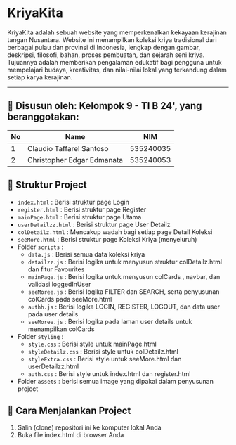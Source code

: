 # KriyaKita

KriyaKita adalah sebuah website yang memperkenalkan kekayaan kerajinan tangan Nusantara. Website ini menampilkan koleksi kriya tradisional dari berbagai pulau dan provinsi di Indonesia, 
lengkap dengan gambar, deskripsi, filosofi, bahan, proses pembuatan, dan sejarah seni kriya. Tujuannya adalah memberikan pengalaman edukatif bagi pengguna untuk mempelajari budaya, 
kreativitas, dan nilai-nilai lokal yang terkandung dalam setiap karya kerajinan.

---

## 📌 Disusun oleh: Kelompok 9 - TI B 24', yang beranggotakan:

| No  | Name                            | NIM       |
| --- | ------------------------------- | --------- |
| 1   | Claudio Taffarel Santoso        | 535240035 |
| 2   | Christopher Edgar Edmanata      | 535240053 |

## 📌 Struktur Project
- `index.html` : Berisi struktur page Login
- `register.html` : Berisi struktur page Register
- `mainPage.html` : Berisi struktur page Utama
- `userDetailzz.html` : Berisi struktur page User Detailz
- `colDetailz.html` : Mencakup wadah bagi setiap page Detail Koleksi
- `seeMore.html` : Berisi struktur page Koleksi Kriya (menyeluruh)
- Folder `scripts` :
  - `data.js` : Berisi semua data koleksi kriya
  - `detailzz.js` : Berisi logika untuk menyusun struktur colDetailz.html dan fitur Favourites
  - `mainPage.js` : Berisi logika untuk menyusun colCards , navbar, dan validasi loggedInUser
  - `seeMoree.js` : Berisi logika FILTER dan SEARCH, serta penyusunan colCards pada seeMore.html
  - `authh.js` : Berisi logika LOGIN, REGISTER, LOGOUT, dan data user pada user details
  - `seeMoree.js` : Berisi logika pada laman user details untuk menampilkan colCards
- Folder `styling` :
  - `style.css` : Berisi style untuk mainPage.html
  - `styleDetailz.css` : Berisi style untuk colDetailz.html
  - `styleExtra.css` : Berisi style untuk seeMore.html dan userDetailzz.html
  - `auth.css` : Berisi style untuk index.html dan register.html
- Folder `assets` : berisi semua image yang dipakai dalam penyusunan project


## 📌 Cara Menjalankan Project
1. Salin (clone) repositori ini ke komputer lokal Anda
2. Buka file index.html di browser Anda


